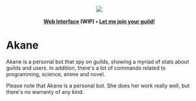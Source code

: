 <div align="center">
  <img src="https://i.imgur.com/ijY4kEE.png">
  <br><br>
  <b>
    <a href="https://madokami.pw/">Web Interface</a> (WIP)
    <span> • </span>
    <a href="https://discordapp.com/oauth2/authorize?&client_id=339588158733680640&scope=bot&permissions=379968">Let me join your guild!</a>
  </b>
</div>

# Akane

Akane is a personal bot that spy on guilds, showing a myriad of stats about
guilds and users. In addition, there's a lot of commands related to
programming, science, anime and novel.

Please note that Akane is a personal bot. She does her work really well, but
there's no warranty of any kind.
